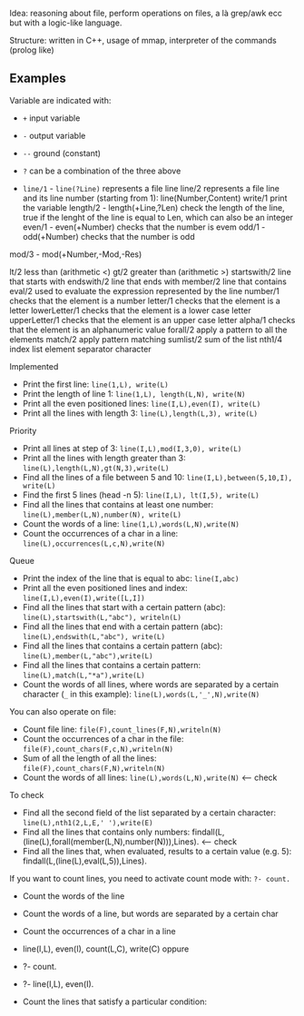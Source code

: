 Idea: reasoning about file, perform operations on files, a là grep/awk ecc but with a logic-like language.

Structure: written in C++, usage of mmap, interpreter of the commands (prolog like)

## Examples
Variable are indicated with:
- `+` input variable
- `-` output variable
- `--` ground (constant)
- `?` can be a combination of the three above

- `line/1` - `line(?Line)` represents a file line
line/2 represents a file line and its line number (starting from 1): line(Number,Content)
write/1 print the variable
length/2 - length(+Line,?Len) check the length of the line, true if the lenght of the line is equal to Len, which can also be an integer
even/1 - even(+Number) checks that the number is evem
odd/1 - odd(+Number) checks that the number is odd

mod/3 - mod(+Number,-Mod,-Res)

lt/2 less than (arithmetic <)
gt/2 greater than (arithmetic >)
startswith/2 line that starts with
endswith/2 line that ends with
member/2 line that contains
eval/2 used to evaluate the expression represented by the line
number/1 checks that the element is a number
letter/1 checks that the element is a letter
lowerLetter/1 checks that the element is a lower case letter
upperLetter/1 checks that the element is an upper case letter
alpha/1 checks that the element is an alphanumeric value
forall/2 apply a pattern to all the elements
match/2 apply pattern matching
sumlist/2 sum of the list
nth1/4 index list element separator character

Implemented
- Print the first line: `line(1,L), write(L)`
- Print the length of line 1: `line(1,L), length(L,N), write(N)`
- Print all the even positioned lines: `line(I,L),even(I), write(L)`
- Print all the lines with length 3: `line(L),length(L,3), write(L)`

Priority
- Print all lines at step of 3: `line(I,L),mod(I,3,0), write(L)`
- Print all the lines with length greater than 3: `line(L),length(L,N),gt(N,3),write(L)` 
- Find all the lines of a file between 5 and 10: `line(I,L),between(5,10,I), write(L)`
- Find the first 5 lines (head -n 5): `line(I,L), lt(I,5), write(L)`
- Find all the lines that contains at least one number: `line(L),member(L,N),number(N), write(L)`
- Count the words of a line: `line(1,L),words(L,N),write(N)`
- Count the occurrences of a char in a line: `line(L),occurrences(L,c,N),write(N)`

Queue
- Print the index of the line that is equal to abc: `line(I,abc)`
- Print all the even positioned lines and index: `line(I,L),even(I),write([L,I])`
- Find all the lines that start with a certain pattern (abc): `line(L),startswith(L,"abc"), writeln(L)`
- Find all the lines that end with a certain pattern (abc): `line(L),endswith(L,"abc"), write(L)`
- Find all the lines that contains a certain pattern (abc): `line(L),member(L,"abc"),write(L)`
- Find all the lines that contains a certain pattern: `line(L),match(L,"*a"),write(L)`
- Count the words of all lines, where words are separated by a certain character (`_` in this example): `line(L),words(L,'_',N),write(N)`


You can also operate on file:
- Count file line: `file(F),count_lines(F,N),writeln(N)`
- Count the occurrences of a char in the file: `file(F),count_chars(F,c,N),writeln(N)`
- Sum of all the length of all the lines: `file(F),count_chars(F,N),writeln(N)`
- Count the words of all lines: `line(L),words(L,N),write(N)` <-- check

To check
- Find all the second field of the list separated by a certain character: `line(L),nth1(2,L,E,' '),write(E)`
- Find all the lines that contains only numbers: findall(L,(line(L),forall(member(L,N),number(N))),Lines). <-- check
- Find all the lines that, when evaluated, results to a certain value (e.g. 5): findall(L,(line(L),eval(L,5)),Lines).

If you want to count lines, you need to activate count mode with:
`?- count.`
- Count the words of the line
- Count the words of a line, but words are separated by a certain char
- Count the occurrences of a char in a line  

- line(I,L), even(I), count(L,C), write(C)
oppure
- ?- count.
- ?- line(I,L), even(I).
- Count the lines that satisfy a particular condition: 